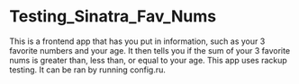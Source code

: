 # Testing_Sinatra_Fav_Nums

This is a frontend app that has you put in information, such as your 3 favorite numbers and your age. It then tells you if the sum of your 3 favorite nums is greater than, less than, or equal to your age. This app uses rackup testing. It can be ran by running config.ru.
